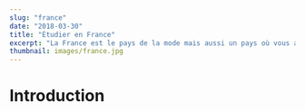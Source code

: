 ```yaml
---
slug: "france"
date: "2018-03-30"
title: "Étudier en France"
excerpt: "La France est le pays de la mode mais aussi un pays où vous allez vous sentir chez vous"
thumbnail: images/france.jpg
---
```


# Introduction
